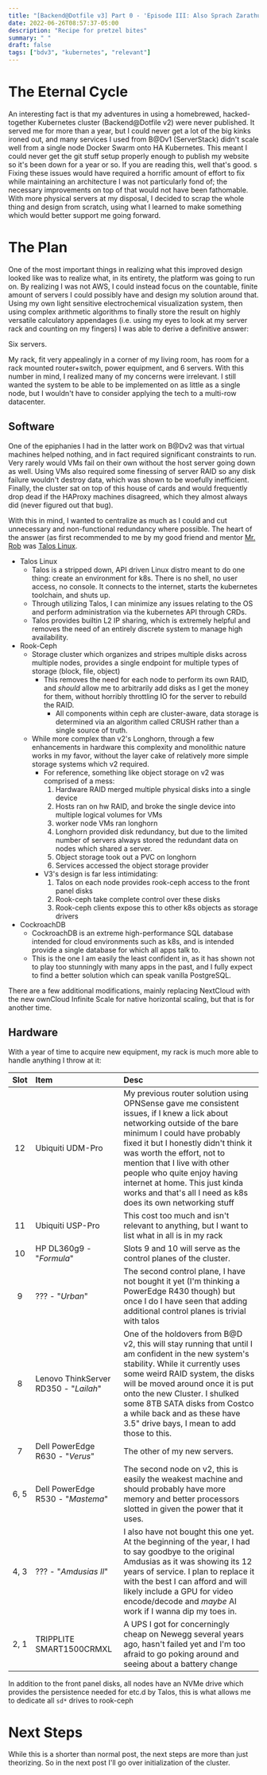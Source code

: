 ```yaml
---
title: "[Backend@Dotfile v3] Part 0 - 'Episode III: Also Sprach Zarathustra'"
date: 2022-06-26T08:57:37-05:00
description: "Recipe for pretzel bites"
summary: " "
draft: false
tags: ["bdv3", "kubernetes", "relevant"]
---
```


# The Eternal Cycle

An interesting fact is that my adventures in using a homebrewed, hacked-together Kubernetes cluster (Backend@Dotfile v2) were never published. It served me for more than a year, but I could never get a lot of the big kinks ironed out, and many services I used from B@Dv1 (ServerStack) didn't scale well from a single node Docker Swarm onto HA Kubernetes. This meant I could never get the git stuff setup properly enough to publish my website so it's been down for a year or so. If you are reading this, well that's good.
s
Fixing these issues would have required a horrific amount of effort to fix while maintaining an architecture I was not particularly fond of; the necessary improvements on top of that would not have been fathomable. With more physical servers at my disposal, I decided to scrap the whole thing and design from scratch, using what I learned to make something which would better support me going forward.

# The Plan

One of the most important things in realizing what this improved design looked like was to realize what, in its entirety, the platform was going to run on. By realizing I was not AWS, I could instead focus on the countable, finite amount of servers I could possibly have and design my solution around that. Using my own light sensitive electrochemical visualization system, then using complex arithmetic algorithms to finally store the result on highly versatile calculatory appendages (i.e. using my eyes to look at my server rack and counting on my fingers) I was able to derive a definitive answer:

Six servers.

My rack, fit very appealingly in a corner of my living room, has room for a rack mounted router+switch, power equipment, and 6 servers. With this number in mind, I realized many of my concerns were irrelevant. I still wanted the system to be able to be implemented on as little as a single node, but I wouldn't have to consider applying the tech to a multi-row datacenter.

## Software

One of the epiphanies I had in the latter work on B@Dv2 was that virtual machines helped nothing, and in fact required significant constraints to run. Very rarely would VMs fail on their own without the host server going down as well. Using VMs also required some finessing of server RAID so any disk failure wouldn't destroy data, which was shown to be woefully inefficient. Finally, the cluster sat on top of this house of cards and would frequently drop dead if the HAProxy machines disagreed, which they almost always did (never figured out that bug).

With this in mind, I wanted to centralize as much as I could and cut unnecessary and non-functional redundancy where possible. The heart of the answer (as first recommended to me by my good friend and mentor [Mr. Rob](https://rwx.gg) was [Talos Linux](https://talos.dev).

- Talos Linux
  - Talos is a stripped down, API driven Linux distro meant to do one thing: create an environment for k8s. There is no shell, no user access, no console. It connects to the internet, starts the kubernetes toolchain, and shuts up.
  - Through utilizing Talos, I can minimize any issues relating to the OS and perform administration via the kubernetes API through CRDs.
  - Talos provides builtin L2 IP sharing, which is extremely helpful and removes the need of an entirely discrete system to manage high availability.
- Rook-Ceph
  - Storage cluster which organizes and stripes multiple disks across multiple nodes, provides a single endpoint for multiple types of storage (block, file, object)
    - This removes the need for each node to perform its own RAID, and *should* allow me to arbitrarily add disks as I get the money for them, without horribly throttling IO for the server to rebuild the RAID.
      - All components within ceph are cluster-aware, data storage is determined via an algorithm called CRUSH rather than a single source of truth.
  - While more complex than v2's Longhorn, through a few enhancements in hardware this complexity and monolithic nature works in my favor, without the layer cake of relatively more simple storage systems which v2 required.
    - For reference, something like object storage on v2 was comprised of a mess:
      1. Hardware RAID merged multiple physical disks into a single device
      2. Hosts ran on hw RAID, and broke the single device into multiple logical volumes for VMs
      3. worker node VMs ran longhorn
      4. Longhorn provided disk redundancy, but due to the limited number of servers always stored the redundant data on nodes which shared a server.
      5. Object storage took out a PVC on longhorn
      6. Services accessed the object storage provider
    - V3's design is far less intimidating:
      1. Talos on each node provides rook-ceph access to the front panel disks
      2. Rook-ceph take complete control over these disks
      3. Rook-ceph clients expose this to other k8s objects as storage drivers
- CockroachDB
  - CockroachDB is an extreme high-performance SQL database intended for cloud environments such as k8s, and is intended provide a single database for which all apps talk to.
  - This is the one I am easily the least confident in, as it has shown not to play too stunningly with many apps in the past, and I fully expect to find a better solution which can speak vanilla PostgreSQL.

There are a few additional modifications, mainly replacing NextCloud with the new ownCloud Infinite Scale for native horizontal scaling, but that is for another time.

## Hardware

With a year of time to acquire new equipment, my rack is much more able to handle anything I throw at it:


| Slot | Item | Desc |
|:--:|:--|:--|
| 12 | Ubiquiti UDM-Pro | My previous router solution using OPNSense gave me consistent issues, if I knew a lick about networking outside of the bare minimum I could have probably fixed it but I honestly didn't think it was worth the effort, not to mention that I live with other people who quite enjoy having internet at home. This just kinda works and that's all I need as k8s does its own networking stuff |
| 11 | Ubiquiti USP-Pro | This cost too much and isn't relevant to anything, but I want to list what in all is in my rack |
| 10 | HP DL360g9 - "*Formula*" | Slots 9 and 10 will serve as the control planes of the cluster. |
| 9 | ??? - "*Urban*" | The second control plane, I have not bought it yet (I'm thinking a PowerEdge R430 though) but once I do I have seen that adding additional control planes is trivial with talos |
| 8 | Lenovo ThinkServer RD350 - "*Lailah*" | One of the holdovers from B@D v2, this will stay running that until I am confident in the new system's stability. While it currently uses some weird RAID system, the disks will be moved around once it is put onto the new Cluster. I shulked some 8TB SATA disks from Costco a while back and as these have 3.5" drive bays, I mean to add those to this. |
| 7 | Dell PowerEdge R630 - "*Verus*" | The other of my new servers. |
| 6, 5 | Dell PowerEdge R530 - "*Mastema*" | The second node on v2, this is easily the weakest machine and should probably have more memory and better processors slotted in given the power that it uses.
| 4, 3 | ??? - "*Amdusias II*" | I also have not bought this one yet. At the beginning of the year, I had to say goodbye to the original Amdusias as it was showing its 12 years of service. I plan to replace it with the best I can afford and will likely include a GPU for video encode/decode and *maybe* AI work if I wanna dip my toes in. |
| 2, 1 | TRIPPLITE SMART1500CRMXL | A UPS I got for concerningly cheap on Newegg several years ago, hasn't failed yet and I'm too afraid to go poking around and seeing about a battery change |

In addition to the front panel disks, all nodes have an NVMe drive which provides the persistence needed for etc.d by Talos, this is what allows me to dedicate all `sd*` drives to rook-ceph

# Next Steps

While this is a shorter than normal post, the next steps are more than just theorizing. So in the next post I'll go over initialization of the cluster.